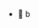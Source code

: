 - 👋 b
<!---
truong-nhi/truong-nhi is a ✨ special ✨ repository because its `README.md` (this file) appears on your GitHub profile.
You can click the Preview link to take a look at your changes.
--->
